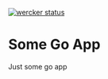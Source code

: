 [![wercker status](https://app.wercker.com/status/3fbbde9de70c684b7a5884b0b3dbd30b/s/master "wercker status")](https://app.wercker.com/project/byKey/3fbbde9de70c684b7a5884b0b3dbd30b)

# Some Go App
Just some go app

